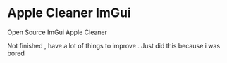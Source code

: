 # Apple Cleaner ImGui
Open Source ImGui Apple Cleaner

Not finished , have a lot of things to improve . 
Just did this because i was bored
